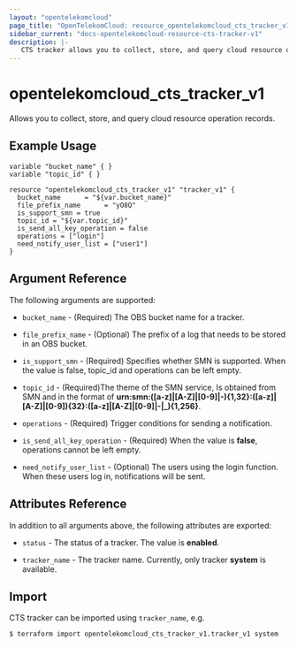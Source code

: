 ```yaml
---
layout: "opentelekomcloud"
page_title: "OpenTelekomCloud: resource_opentelekomcloud_cts_tracker_v1"
sidebar_current: "docs-opentelekomcloud-resource-cts-tracker-v1"
description: |-
   CTS tracker allows you to collect, store, and query cloud resource operation records and use these records for security analysis, compliance auditing, resource tracking, and fault locating.
---
```


# opentelekomcloud_cts_tracker_v1

Allows you to collect, store, and query cloud resource operation records.

## Example Usage

 ```hcl
 variable "bucket_name" { }
 variable "topic_id" { }
 
 resource "opentelekomcloud_cts_tracker_v1" "tracker_v1" {
   bucket_name      = "${var.bucket_name}"
   file_prefix_name      = "yO8Q"
   is_support_smn = true
   topic_id = "${var.topic_id}"
   is_send_all_key_operation = false
   operations = ["login"]
   need_notify_user_list = ["user1"]
 }

 ```
## Argument Reference
The following arguments are supported:

* `bucket_name` - (Required) The OBS bucket name for a tracker.

* `file_prefix_name` - (Optional) The prefix of a log that needs to be stored in an OBS bucket. 

* `is_support_smn` - (Required) Specifies whether SMN is supported. When the value is false, topic_id and operations can be left empty.

* `topic_id` - (Required)The theme of the SMN service, Is obtained from SMN and in the format of **urn:smn:([a-z]|[A-Z]|[0-9]|\-){1,32}:([a-z]|[A-Z]|[0-9]){32}:([a-z]|[A-Z]|[0-9]|\-|\_){1,256}**.

* `operations` - (Required) Trigger conditions for sending a notification.

* `is_send_all_key_operation` - (Required) When the value is **false**, operations cannot be left empty.

* `need_notify_user_list` - (Optional) The users using the login function. When these users log in, notifications will be sent.



## Attributes Reference
In addition to all arguments above, the following attributes are exported:

* `status` - The status of a tracker. The value is **enabled**.

* `tracker_name` - The tracker name. Currently, only tracker **system** is available.


## Import

CTS tracker can be imported using  `tracker_name`, e.g.

```
$ terraform import opentelekomcloud_cts_tracker_v1.tracker_v1 system
```




